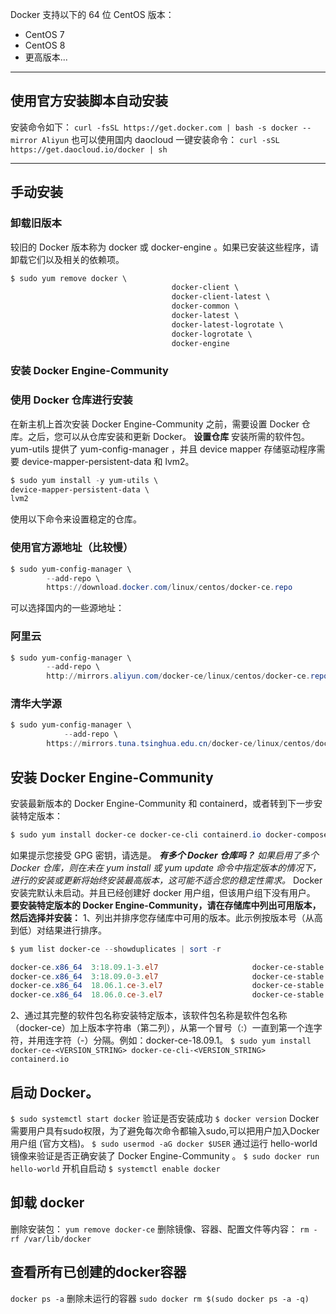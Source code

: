 Docker 支持以下的 64 位 CentOS 版本：

- CentOS 7
- CentOS 8
- 更高版本...

---

## 使用官方安装脚本自动安装
安装命令如下：
`curl -fsSL https://get.docker.com | bash -s docker --mirror Aliyun`
也可以使用国内 daocloud 一键安装命令：
`curl -sSL https://get.daocloud.io/docker | sh`

---

## 手动安装
### 卸载旧版本
较旧的 Docker 版本称为 docker 或 docker-engine 。如果已安装这些程序，请卸载它们以及相关的依赖项。
```powershell
$ sudo yum remove docker \
									docker-client \
									docker-client-latest \
									docker-common \
									docker-latest \
									docker-latest-logrotate \
									docker-logrotate \
									docker-engine
```
### 安装 Docker Engine-Community
### 使用 Docker 仓库进行安装
在新主机上首次安装 Docker Engine-Community 之前，需要设置 Docker 仓库。之后，您可以从仓库安装和更新 Docker。
**设置仓库**
安装所需的软件包。yum-utils 提供了 yum-config-manager ，并且 device mapper 存储驱动程序需要 device-mapper-persistent-data 和 lvm2。
```powershell
$ sudo yum install -y yum-utils \
device-mapper-persistent-data \
lvm2

```
使用以下命令来设置稳定的仓库。
### 使用官方源地址（比较慢）
```powershell
$ sudo yum-config-manager \
		--add-repo \
		https://download.docker.com/linux/centos/docker-ce.repo
```
可以选择国内的一些源地址：
### 阿里云
```powershell
$ sudo yum-config-manager \
 		--add-repo \
		http://mirrors.aliyun.com/docker-ce/linux/centos/docker-ce.repo
```
### 清华大学源
```powershell
$ sudo yum-config-manager \
			--add-repo \
		https://mirrors.tuna.tsinghua.edu.cn/docker-ce/linux/centos/docker-ce.repo
```
## 安装 Docker Engine-Community
安装最新版本的 Docker Engine-Community 和 containerd，或者转到下一步安装特定版本：
```powershell
$ sudo yum install docker-ce docker-ce-cli containerd.io docker-compose-plugin
```
如果提示您接受 GPG 密钥，请选是。
_**有多个 Docker 仓库吗？**_
_如果启用了多个 Docker 仓库，则在未在 yum install 或 yum update 命令中指定版本的情况下，进行的安装或更新将始终安装最高版本，这可能不适合您的稳定性需求。_
Docker 安装完默认未启动。并且已经创建好 docker 用户组，但该用户组下没有用户。
**要安装特定版本的 Docker Engine-Community，请在存储库中列出可用版本，然后选择并安装：**
1、列出并排序您存储库中可用的版本。此示例按版本号（从高到低）对结果进行排序。
```powershell
$ yum list docker-ce --showduplicates | sort -r

docker-ce.x86_64  3:18.09.1-3.el7                     docker-ce-stable
docker-ce.x86_64  3:18.09.0-3.el7                     docker-ce-stable
docker-ce.x86_64  18.06.1.ce-3.el7                    docker-ce-stable
docker-ce.x86_64  18.06.0.ce-3.el7                    docker-ce-stable

```
2、通过其完整的软件包名称安装特定版本，该软件包名称是软件包名称（docker-ce）加上版本字符串（第二列），从第一个冒号（:）一直到第一个连字符，并用连字符（-）分隔。例如：docker-ce-18.09.1。
`$ sudo yum install docker-ce-<VERSION_STRING> docker-ce-cli-<VERSION_STRING> containerd.io`
## 启动 Docker。
`$ sudo systemctl start docker`
验证是否安装成功
`$ docker version`
Docker需要用户具有sudo权限，为了避免每次命令都输入sudo,可以把用户加入Docker用户组
(官方文档)。
`$ sudo usermod -aG docker $USER`
通过运行 hello-world 镜像来验证是否正确安装了 Docker Engine-Community 。
`$ sudo docker run hello-world`
开机自启动
`$ systemctl enable docker`
## 卸载 docker
删除安装包：
`yum remove docker-ce`
删除镜像、容器、配置文件等内容：
`rm -rf /var/lib/docker`

## 查看所有已创建的docker容器
`docker ps -a`
删除未运行的容器
`sudo docker rm $(sudo docker ps -a -q)`
